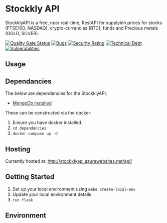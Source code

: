 # Stockkly API

StockklyAPI is a free, near real-time, RestAPI for supplyinh prices for stocks (FTSE100, NASDAQ), crypto-currencies (BTC), funds and Precious metals (GOLD, SILVER).

[![Quality Gate Status](https://sonarcloud.io/api/project_badges/measure?project=squeakycheese75_stockklyApi&metric=alert_status)](https://sonarcloud.io/dashboard?id=squeakycheese75_stockklyApi)
[![Bugs](https://sonarcloud.io/api/project_badges/measure?project=squeakycheese75_stockklyApi&metric=bugs)](https://sonarcloud.io/dashboard?id=squeakycheese75_stockklyApi)
[![Security Rating](https://sonarcloud.io/api/project_badges/measure?project=squeakycheese75_stockklyApi&metric=security_rating)](https://sonarcloud.io/dashboard?id=squeakycheese75_stockklyApi)
[![Technical Debt](https://sonarcloud.io/api/project_badges/measure?project=squeakycheese75_stockklyApi&metric=sqale_index)](https://sonarcloud.io/dashboard?id=squeakycheese75_stockklyApi)
[![Vulnerabilities](https://sonarcloud.io/api/project_badges/measure?project=squeakycheese75_stockklyApi&metric=vulnerabilities)](https://sonarcloud.io/dashboard?id=squeakycheese75_stockklyApi)

## Usage


## Dependancies

The below are dependancies for the StockklyAPI.  

* [MongoDb installed](https://hub.docker.com/_/mongo)

These can be constructed via the docker:

1. Ensure you have docker installed. 
2. ```cd dependancies```
3. ```docker-compose up -d```

## Hosting

Currently hosted at: <http://stockklyapi.azurewebsites.net/api/>

## Getting Started
1. Set up your local environment using ```make create-local-env```
2. Update your local environment details
3. ```run flask```

## Environment

